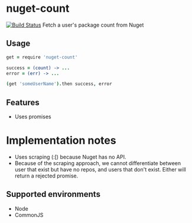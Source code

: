 nuget-count
====================

[![Build Status](https://travis-ci.org/eighttrackmind/nuget-count.png)](https://travis-ci.org/eighttrackmind/nuget-count.png)
Fetch a user's package count from Nuget

## Usage

```coffee
get = require 'nuget-count'

success = (count) -> ...
error = (err) -> ...

(get 'someUserName').then success, error
```

## Features

- Uses promises

# Implementation notes

- Uses scraping (:[) because Nuget has no API.
- Because of the scraping approach, we cannot differentiate between user that exist but have no repos, and users that don't exist. Either will return a rejected promise.

## Supported environments

- Node
- CommonJS